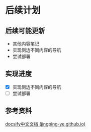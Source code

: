 # 后续计划


## 后续可能更新
* 其他内容笔记
* 实现侧边不同内容的导航
* 尝试部署
## 实现进度
- [x] 实现侧边不同内容的导航
- [ ] 尝试部署
## 参考资料
[docsify中文文档 (jingping-ye.github.io)](https://jingping-ye.github.io/docsify-docs-zh/#/)